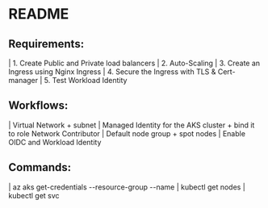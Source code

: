 README
======

Requirements:
-----------------------------------
| 1. Create Public and Private load balancers
| 2. Auto-Scaling
| 3. Create an Ingress using Nginx Ingress
| 4. Secure the Ingress with TLS & Cert-manager
| 5. Test Workload Identity


Workflows:
----------
| Virtual Network + subnet
| Managed Identity for the AKS cluster + bind it to role Network Contributor
| Default node group + spot nodes
| Enable OIDC and Workload Identity

Commands:
---------
| az aks get-credentials --resource-group <rg> --name <aksname>
| kubectl get nodes
| kubectl get svc